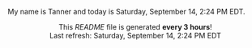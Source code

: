 My name is Tanner and today is Saturday, September 14, 2:24 PM EDT.

<p align="center">This <i>README</i> file is generated <b>every 3 hours</b>!</br>Last refresh: Saturday, September 14, 2:24 PM EDT<br /></p>

